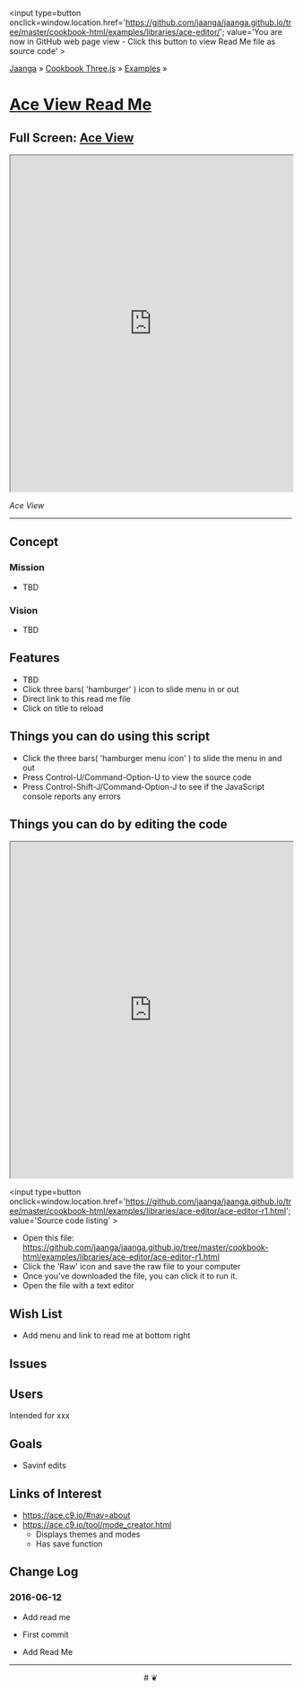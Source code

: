 <span style=display:none; >[You are now in GitHub source code view - click this link to view Read Me file as a web page]
( https://jaanga.github.io/cookbook-html/examples/libraries/ace-editor/index.html#readme.md "View file as a web page." ) </span>
<input type=button onclick=window.location.href='https://github.com/jaanga/jaanga.github.io/tree/master/cookbook-html/examples/libraries/ace-editor/'; value='You are now in GitHub web page view - Click this button to view Read Me file as source code' >

[Jaanga]( https://jaanga.github.io ) &raquo; [Cookbook Three.js]( http://jaangas.github.io/cookbook-html/  ) &raquo;
[Examples]( https://jaanga.github.io/cookbook-html/examples/ ) &raquo;

[Ace View Read Me]( https://jaanga.github.io/cookbook-html/examples/libraries/ace-editor/index.html#readme.md )
===

## Full Screen: [ Ace View ]( https://jaanga.github.io/cookbook-html/examples/libraries/ace-editor/index.html )


<img src="XXXX" style=display:none; width=800 >

<iframe src=https://jaanga.github.io/cookbook-html/examples/libraries/ace-editor/index.html width=100% height=600px ></iframe>

_Ace View_

***

## Concept

### Mission

* TBD

### Vision

* TBD

## Features

* TBD
* Click three bars( 'hamburger' ) icon to slide menu in or out
* Direct link to this read me file
* Click on title to reload 


## Things you can do using this script


* Click the three bars( 'hamburger menu icon' ) to slide the menu in and out
* Press Control-U/Command-Option-U to view the source code
* Press Control-Shift-J/Command-Option-J to see if the JavaScript console reports any errors



## Things you can do by editing the code

<iframe src='https://jaanga.github.io/cookbook-html/examples/libraries/ace-editor/ace-view-r1.html#' +
	'https://github.com/jaanga/jaanga.github.io/tree/master/cookbook-html/examples/examples/libraries/ace-editor/ace-editor-r1.html' width=100% height=600 ></iframe>

<input type=button onclick=window.location.href='https://github.com/jaanga/jaanga.github.io/tree/master/cookbook-html/examples/libraries/ace-editor/ace-editor-r1.html';
value='Source code listing' >


* Open this file: https://github.com/jaanga/jaanga.github.io/tree/master/cookbook-html/examples/libraries/ace-editor/ace-editor-r1.html
* Click the 'Raw' icon and save the raw file to your computer
* Once you've downloaded the file, you can click it to run it.
* Open the file with a text editor

## Wish List

* Add menu and link to read me at bottom right

## Issues

## Users

Intended for xxx

## Goals

* Savinf edits



## Links of Interest

* https://ace.c9.io/#nav=about
* https://ace.c9.io/tool/mode_creator.html
	* Displays themes and modes
	* Has save function


## Change Log

### 2016-06-12

* Add read me

* First commit
* Add Read Me


***

<center title='Jaanga ~ your 3D happy place' >
# <a href=javascript:window.scrollTo(0,0); style=text-decoration:none; > ❦ </a>
</center>
